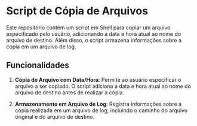 # Script de Cópia de Arquivos

Este repositório contém um script em Shell para copiar um arquivo especificado pelo usuário, adicionando a data e hora atual ao nome do arquivo de destino. Além disso, o script armazena informações sobre a cópia em um arquivo de log.

## Funcionalidades

1. **Cópia de Arquivo com Data/Hora**: Permite ao usuário especificar o arquivo a ser copiado. O script adiciona a data e hora atual ao nome do arquivo de destino antes de realizar a cópia.

2. **Armazenamento em Arquivo de Log**: Registra informações sobre a cópia realizada em um arquivo de log, incluindo o caminho do arquivo original e do arquivo de destino.
